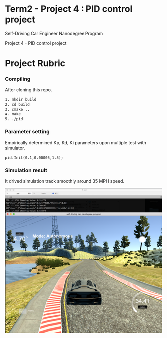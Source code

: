 # Term2 - Project 4 : PID control project

Self-Driving Car Engineer Nanodegree Program

Project 4 - PID control project

# Project Rubric

### Compiling

After cloning this repo.

```
1. mkdir build
2. cd build
3. cmake ..
4. make
5. ./pid
```

### Parameter setting

Empirically determined Kp, Kd, Ki parameters upon multiple test with simulator.

```
pid.Init(0.1,0.00005,1.5);
```

### Simulation result

It drived simulation track smoothly around 35 MPH speed.

![](./PID_sim_result.png)
